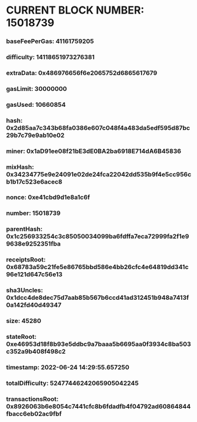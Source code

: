 # CURRENT BLOCK NUMBER: 15018739

### baseFeePerGas: 41161759205
### difficulty: 14118651973276381
### extraData: 0x486976656f6e2065752d6865617679
### gasLimit: 30000000
### gasUsed: 10660854
### hash: 0x2d85aa7c343b68fa0386e607c048f4a483da5edf595d87bc29b7c79e9ab10e02
### miner: 0x1aD91ee08f21bE3dE0BA2ba6918E714dA6B45836
### mixHash: 0x34234775e9e24091e02de24fca22042dd535b9f4e5cc956cb1b17c523e6acec8
### nonce: 0xe41cbd9d1e8a1c6f
### number: 15018739
### parentHash: 0x1c256933254c3c85050034099ba6fdffa7eca72999fa2f1e99638e9252351fba
### receiptsRoot: 0x68783a59c21fe5e86765bbd586e4bb26cfc4e64819dd341c96e121d647c56e13
### sha3Uncles: 0x1dcc4de8dec75d7aab85b567b6ccd41ad312451b948a7413f0a142fd40d49347
### size: 45280
### stateRoot: 0xe46953d18f8b93e5ddbc9a7baaa5b6695aa0f3934c8ba503c352a9b408f498c2
### timestamp: 2022-06-24 14:29:55.657250
### totalDifficulty: 52477446242065905042245
### transactionsRoot: 0x8926063b6e8054c7441cfc8b6fdadfb4f04792ad60864844fbacc6eb02ac9fbf
